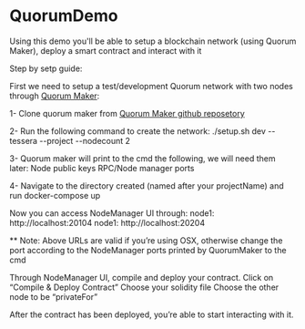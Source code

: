 # QuorumDemo
Using this demo you'll be able to setup a blockchain network (using Quorum Maker), deploy a smart contract and interact with it

Step by setp guide: 

First we need to setup a test/development Quorum network with two nodes through [Quorum Maker](https://github.com/synechron-finlabs/quorum-maker/wiki#setting-up-quorum-testdevelopment-network):

1- Clone quorum maker from [Quorum Maker github reposetory](https://github.com/synechron-finlabs/quorum-maker.git) 

2- Run the following command to create the network:
    ./setup.sh dev --tessera --project <projectName> --nodecount 2


3- Quorum maker will print to the cmd the following, we will need them later:
    Node public keys
    RPC/Node manager ports 

4- Navigate to the directory created (named after your projectName) and run docker-compose up

Now you can access NodeManager UI through:
  node1: http://localhost:20104 
  node1: http://localhost:20204

** Note: Above URLs are valid if you’re using OSX, otherwise change the port according to the NodeManager ports printed by QuorumMaker to the cmd 

Through NodeManager UI, compile and deploy your contract.
  Click on “Compile & Deploy Contract”
  Choose your solidity file
  Choose the other node to be “privateFor” 



After the contract has been deployed, you’re able to start interacting with it.


